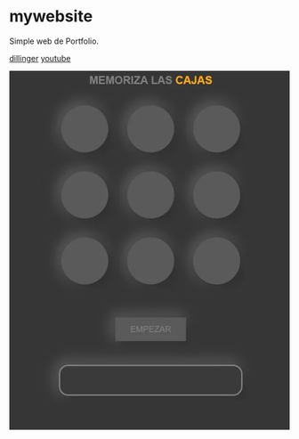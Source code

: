 # mywebsite

Simple web de Portfolio.

[dillinger](https://dillinger.io/)
[youtube](https://www.google.com.ar/search?q=youtube&sxsrf=ALeKk03_dKDQlEKnuB2rZXdURxRRYBRPZQ:1624822325151&source=lnms&tbm=isch&sa=X&ved=2ahUKEwimro3sxrjxAhVHrJUCHQTxDBYQ_AUoAnoECAEQBQ&biw=1920&bih=969#imgrc=XQY3s0qbTuJvzM)

![](https://github.com/vargaspv/Game-JS/blob/master/img/1.png)
